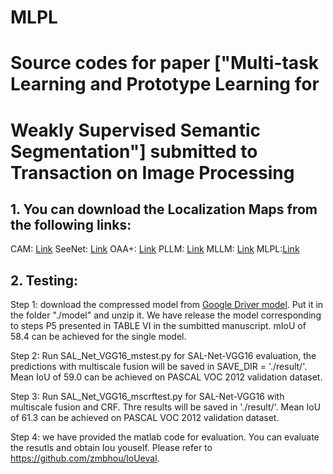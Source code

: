 # MLPL
# Source codes for paper ["Multi-task Learning and Prototype Learning for
# Weakly Supervised Semantic Segmentation"] submitted to Transaction on Image Processing

## 1. You can download the Localization Maps from the following links:
CAM: [Link](https://drive.google.com/file/d/1VfHr3-kUa8MnWuQXZWXVm3i-7dpaOHC3/view?usp=sharing)
SeeNet: [Link](https://drive.google.com/file/d/1OBoPcXqeDGGpiYHKd08kSs5hI2gGdY7M/view?usp=sharing)
OAA+: [Link](https://drive.google.com/file/d/1XtCeDckML0o5icOvAqulEQgmpUb_U5Bd/view?usp=sharing)
PLLM: [Link](https://drive.google.com/file/d/1-8_kyivFSKOeYEYukiFTu8FeMfVW7Yg8/view?usp=sharing)
MLLM: [Link](https://drive.google.com/file/d/1pfxQPOHhHQOIE2iuZsTBOnhREuisRvt1/view?usp=sharing)
MLPL:[Link](https://drive.google.com/file/d/1bkOI-IOiioakQPess7vwd13j_eDWF9Hg/view)

## 2. Testing:

Step 1: download the compressed model from [Google Driver model](https://drive.google.com/file/d/1F_HcZKZmVPOXwEzGTZkmUV9GzCM4m5OW/view). Put it in the folder "./model" and unzip it. We have release the model corresponding to steps P5 presented in TABLE VI in the sumbitted manuscript. mIoU of 58.4 can be achieved for the single model.

Step 2: Run SAL_Net_VGG16_mstest.py for SAL-Net-VGG16 evaluation, the predictions with multiscale fusion will be saved in SAVE_DIR = './result/'. Mean IoU of 59.0 can be achieved on PASCAL VOC 2012 validation dataset.

Step 3: Run SAL_Net_VGG16_mscrftest.py for SAL-Net-VGG16 with multiscale fusion and CRF. 
Thre results will be saved in './result/'. Mean IoU of 61.3 can be achieved on PASCAL VOC 2012 validation dataset.

Step 4: we have provided the matlab code for evaluation. You can evaluate the resutls and obtain Iou youself. 
Please refer to https://github.com/zmbhou/IoUeval.
